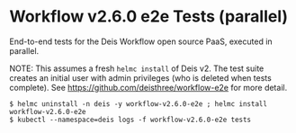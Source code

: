 # Workflow v2.6.0 e2e Tests (parallel)

End-to-end tests for the Deis Workflow open source PaaS, executed in parallel.

NOTE: This assumes a fresh `helmc install` of Deis v2. The test suite creates
an initial user with admin privileges (who is deleted when tests complete).
See https://github.com/deisthree/workflow-e2e for more detail.

```console
$ helmc uninstall -n deis -y workflow-v2.6.0-e2e ; helmc install workflow-v2.6.0-e2e
$ kubectl --namespace=deis logs -f workflow-v2.6.0-e2e tests
```
